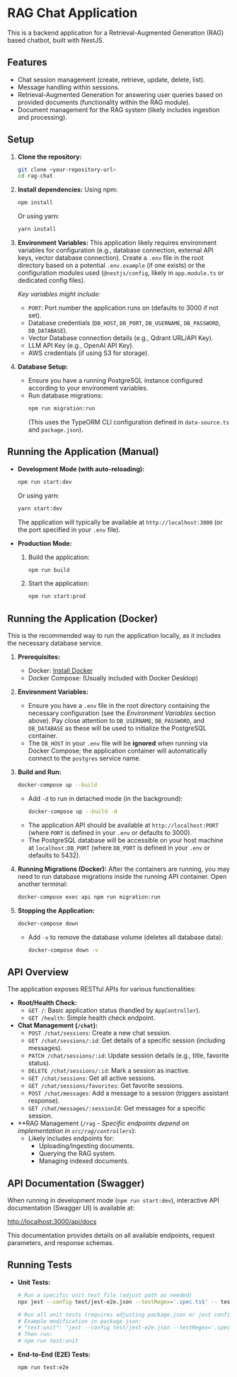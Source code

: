 # RAG Chat Application

This is a backend application for a Retrieval-Augmented Generation (RAG) based chatbot, built with NestJS.

## Features

*   Chat session management (create, retrieve, update, delete, list).
*   Message handling within sessions.
*   Retrieval-Augmented Generation for answering user queries based on provided documents (functionality within the RAG module).
*   Document management for the RAG system (likely includes ingestion and processing).

## Setup

1.  **Clone the repository:**
    ```bash
    git clone <your-repository-url>
    cd rag-chat
    ```

2.  **Install dependencies:**
    Using npm:
    ```bash
    npm install
    ```
    Or using yarn:
    ```bash
    yarn install
    ```

3.  **Environment Variables:**
    This application likely requires environment variables for configuration (e.g., database connection, external API keys, vector database connection). Create a `.env` file in the root directory based on a potential `.env.example` (if one exists) or the configuration modules used (`@nestjs/config`, likely in `app.module.ts` or dedicated config files).

    *Key variables might include:*
    *   `PORT`: Port number the application runs on (defaults to 3000 if not set).
    *   Database credentials (`DB_HOST`, `DB_PORT`, `DB_USERNAME`, `DB_PASSWORD`, `DB_DATABASE`).
    *   Vector Database connection details (e.g., Qdrant URL/API Key).
    *   LLM API Key (e.g., OpenAI API Key).
    *   AWS credentials (if using S3 for storage).

4.  **Database Setup:**
    *   Ensure you have a running PostgreSQL instance configured according to your environment variables.
    *   Run database migrations:
        ```bash
        npm run migration:run
        ```
        (This uses the TypeORM CLI configuration defined in `data-source.ts` and `package.json`).

## Running the Application (Manual)

*   **Development Mode (with auto-reloading):**
    ```bash
    npm run start:dev
    ```
    Or using yarn:
    ```bash
    yarn start:dev
    ```
    The application will typically be available at `http://localhost:3000` (or the port specified in your `.env` file).

*   **Production Mode:**
    1.  Build the application:
        ```bash
        npm run build
        ```
    2.  Start the application:
        ```bash
        npm run start:prod
        ```

## Running the Application (Docker)

This is the recommended way to run the application locally, as it includes the necessary database service.

1.  **Prerequisites:**
    *   Docker: [Install Docker](https://docs.docker.com/get-docker/)
    *   Docker Compose: (Usually included with Docker Desktop)

2.  **Environment Variables:**
    *   Ensure you have a `.env` file in the root directory containing the necessary configuration (see the *Environment Variables* section above). Pay close attention to `DB_USERNAME`, `DB_PASSWORD`, and `DB_DATABASE` as these will be used to initialize the PostgreSQL container.
    *   The `DB_HOST` in your `.env` file will be **ignored** when running via Docker Compose; the application container will automatically connect to the `postgres` service name.

3.  **Build and Run:**
    ```bash
    docker-compose up --build
    ```
    *   Add `-d` to run in detached mode (in the background):
        ```bash
        docker-compose up --build -d
        ```
    *   The application API should be available at `http://localhost:PORT` (where `PORT` is defined in your `.env` or defaults to 3000).
    *   The PostgreSQL database will be accessible on your host machine at `localhost:DB_PORT` (where `DB_PORT` is defined in your `.env` or defaults to 5432).

4.  **Running Migrations (Docker):**
    After the containers are running, you may need to run database migrations inside the running API container. Open another terminal:
    ```bash
    docker-compose exec api npm run migration:run
    ```

5.  **Stopping the Application:**
    ```bash
    docker-compose down
    ```
    *   Add `-v` to remove the database volume (deletes all database data):
        ```bash
        docker-compose down -v
        ```

## API Overview

The application exposes RESTful APIs for various functionalities:

*   **Root/Health Check:**
    *   `GET /`: Basic application status (handled by `AppController`).
    *   `GET /health`: Simple health check endpoint.
*   **Chat Management (`/chat`):**
    *   `POST /chat/sessions`: Create a new chat session.
    *   `GET /chat/sessions/:id`: Get details of a specific session (including messages).
    *   `PATCH /chat/sessions/:id`: Update session details (e.g., title, favorite status).
    *   `DELETE /chat/sessions/:id`: Mark a session as inactive.
    *   `GET /chat/sessions`: Get all active sessions.
    *   `GET /chat/sessions/favorites`: Get favorite sessions.
    *   `POST /chat/messages`: Add a message to a session (triggers assistant response).
    *   `GET /chat/messages/:sessionId`: Get messages for a specific session.
*   **RAG Management (`/rag` - *Specific endpoints depend on implementation in `src/rag/controllers`*):
    *   Likely includes endpoints for:
        *   Uploading/Ingesting documents.
        *   Querying the RAG system.
        *   Managing indexed documents.

## API Documentation (Swagger)

When running in development mode (`npm run start:dev`), interactive API documentation (Swagger UI) is available at:

[http://localhost:3000/api/docs](http://localhost:3000/api/docs)

This documentation provides details on all available endpoints, request parameters, and response schemas.

## Running Tests

*   **Unit Tests:**
    ```bash
    # Run a specific unit test file (adjust path as needed)
    npx jest --config test/jest-e2e.json --testRegex='.spec.ts$' -- test/chat.service.spec.ts

    # Run all unit tests (requires adjusting package.json or jest config)
    # Example modification in package.json:
    # "test:unit": "jest --config test/jest-e2e.json --testRegex='.spec.ts$'"
    # Then run:
    # npm run test:unit
    ```
*   **End-to-End (E2E) Tests:**
    ```bash
    npm run test:e2e
    ``` 